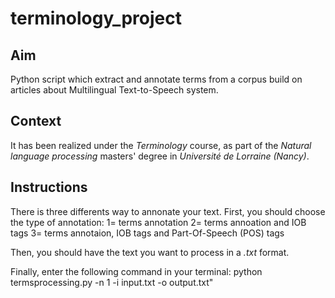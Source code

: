 # terminology_project

## Aim

Python script which extract and annotate terms from a corpus build on articles about Multilingual Text-to-Speech system.

## Context

It has been realized under the _Terminology_ course, as part of the _Natural language processing_ masters' degree in _Université de Lorraine (Nancy)_.

## Instructions

There is three differents way to annonate your text.
First, you should choose the type of annotation:
1= terms annotation
2= terms annoation and IOB tags
3= terms annotaion, IOB tags and Part-Of-Speech (POS) tags

Then, you should have the text you want to process in a _.txt_ format.

Finally, enter the following command in your terminal:
  python termsprocessing.py -n 1  -i input.txt -o output.txt"
